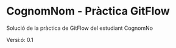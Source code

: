 # CognomNom - Pràctica GitFlow
Solució de la pràctica de GitFlow del estudiant CognomNo

Versi:ó: 0.1
